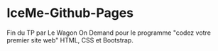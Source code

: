 # IceMe-Github-Pages

Fin du TP par Le Wagon On Demand pour le programme "codez votre premier site web"
HTML, CSS et Bootstrap.
